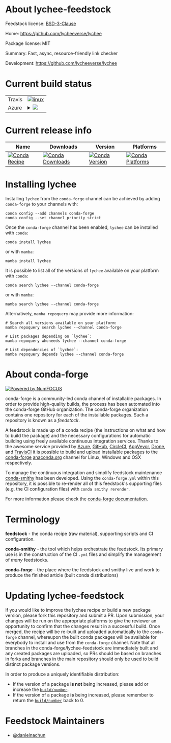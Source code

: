 About lychee-feedstock
======================

Feedstock license: [BSD-3-Clause](https://github.com/conda-forge/lychee-feedstock/blob/main/LICENSE.txt)

Home: https://github.com/lycheeverse/lychee

Package license: MIT

Summary: Fast, async, resource-friendly link checker

Development: https://github.com/lycheeverse/lychee

Current build status
====================


<table><tr>
    <td>Travis</td>
    <td>
      <a href="https://app.travis-ci.com/conda-forge/lychee-feedstock">
        <img alt="linux" src="https://img.shields.io/travis/com/conda-forge/lychee-feedstock/main.svg?label=Linux">
      </a>
    </td>
  </tr>
    
  <tr>
    <td>Azure</td>
    <td>
      <details>
        <summary>
          <a href="https://dev.azure.com/conda-forge/feedstock-builds/_build/latest?definitionId=23367&branchName=main">
            <img src="https://dev.azure.com/conda-forge/feedstock-builds/_apis/build/status/lychee-feedstock?branchName=main">
          </a>
        </summary>
        <table>
          <thead><tr><th>Variant</th><th>Status</th></tr></thead>
          <tbody><tr>
              <td>linux_64</td>
              <td>
                <a href="https://dev.azure.com/conda-forge/feedstock-builds/_build/latest?definitionId=23367&branchName=main">
                  <img src="https://dev.azure.com/conda-forge/feedstock-builds/_apis/build/status/lychee-feedstock?branchName=main&jobName=linux&configuration=linux%20linux_64_" alt="variant">
                </a>
              </td>
            </tr><tr>
              <td>linux_aarch64</td>
              <td>
                <a href="https://dev.azure.com/conda-forge/feedstock-builds/_build/latest?definitionId=23367&branchName=main">
                  <img src="https://dev.azure.com/conda-forge/feedstock-builds/_apis/build/status/lychee-feedstock?branchName=main&jobName=linux&configuration=linux%20linux_aarch64_" alt="variant">
                </a>
              </td>
            </tr><tr>
              <td>linux_ppc64le</td>
              <td>
                <a href="https://dev.azure.com/conda-forge/feedstock-builds/_build/latest?definitionId=23367&branchName=main">
                  <img src="https://dev.azure.com/conda-forge/feedstock-builds/_apis/build/status/lychee-feedstock?branchName=main&jobName=linux&configuration=linux%20linux_ppc64le_" alt="variant">
                </a>
              </td>
            </tr><tr>
              <td>osx_64</td>
              <td>
                <a href="https://dev.azure.com/conda-forge/feedstock-builds/_build/latest?definitionId=23367&branchName=main">
                  <img src="https://dev.azure.com/conda-forge/feedstock-builds/_apis/build/status/lychee-feedstock?branchName=main&jobName=osx&configuration=osx%20osx_64_" alt="variant">
                </a>
              </td>
            </tr><tr>
              <td>osx_arm64</td>
              <td>
                <a href="https://dev.azure.com/conda-forge/feedstock-builds/_build/latest?definitionId=23367&branchName=main">
                  <img src="https://dev.azure.com/conda-forge/feedstock-builds/_apis/build/status/lychee-feedstock?branchName=main&jobName=osx&configuration=osx%20osx_arm64_" alt="variant">
                </a>
              </td>
            </tr>
          </tbody>
        </table>
      </details>
    </td>
  </tr>
</table>

Current release info
====================

| Name | Downloads | Version | Platforms |
| --- | --- | --- | --- |
| [![Conda Recipe](https://img.shields.io/badge/recipe-lychee-green.svg)](https://anaconda.org/conda-forge/lychee) | [![Conda Downloads](https://img.shields.io/conda/dn/conda-forge/lychee.svg)](https://anaconda.org/conda-forge/lychee) | [![Conda Version](https://img.shields.io/conda/vn/conda-forge/lychee.svg)](https://anaconda.org/conda-forge/lychee) | [![Conda Platforms](https://img.shields.io/conda/pn/conda-forge/lychee.svg)](https://anaconda.org/conda-forge/lychee) |

Installing lychee
=================

Installing `lychee` from the `conda-forge` channel can be achieved by adding `conda-forge` to your channels with:

```
conda config --add channels conda-forge
conda config --set channel_priority strict
```

Once the `conda-forge` channel has been enabled, `lychee` can be installed with `conda`:

```
conda install lychee
```

or with `mamba`:

```
mamba install lychee
```

It is possible to list all of the versions of `lychee` available on your platform with `conda`:

```
conda search lychee --channel conda-forge
```

or with `mamba`:

```
mamba search lychee --channel conda-forge
```

Alternatively, `mamba repoquery` may provide more information:

```
# Search all versions available on your platform:
mamba repoquery search lychee --channel conda-forge

# List packages depending on `lychee`:
mamba repoquery whoneeds lychee --channel conda-forge

# List dependencies of `lychee`:
mamba repoquery depends lychee --channel conda-forge
```


About conda-forge
=================

[![Powered by
NumFOCUS](https://img.shields.io/badge/powered%20by-NumFOCUS-orange.svg?style=flat&colorA=E1523D&colorB=007D8A)](https://numfocus.org)

conda-forge is a community-led conda channel of installable packages.
In order to provide high-quality builds, the process has been automated into the
conda-forge GitHub organization. The conda-forge organization contains one repository
for each of the installable packages. Such a repository is known as a *feedstock*.

A feedstock is made up of a conda recipe (the instructions on what and how to build
the package) and the necessary configurations for automatic building using freely
available continuous integration services. Thanks to the awesome service provided by
[Azure](https://azure.microsoft.com/en-us/services/devops/), [GitHub](https://github.com/),
[CircleCI](https://circleci.com/), [AppVeyor](https://www.appveyor.com/),
[Drone](https://cloud.drone.io/welcome), and [TravisCI](https://travis-ci.com/)
it is possible to build and upload installable packages to the
[conda-forge](https://anaconda.org/conda-forge) [anaconda.org](https://anaconda.org/)
channel for Linux, Windows and OSX respectively.

To manage the continuous integration and simplify feedstock maintenance
[conda-smithy](https://github.com/conda-forge/conda-smithy) has been developed.
Using the ``conda-forge.yml`` within this repository, it is possible to re-render all of
this feedstock's supporting files (e.g. the CI configuration files) with ``conda smithy rerender``.

For more information please check the [conda-forge documentation](https://conda-forge.org/docs/).

Terminology
===========

**feedstock** - the conda recipe (raw material), supporting scripts and CI configuration.

**conda-smithy** - the tool which helps orchestrate the feedstock.
                   Its primary use is in the construction of the CI ``.yml`` files
                   and simplify the management of *many* feedstocks.

**conda-forge** - the place where the feedstock and smithy live and work to
                  produce the finished article (built conda distributions)


Updating lychee-feedstock
=========================

If you would like to improve the lychee recipe or build a new
package version, please fork this repository and submit a PR. Upon submission,
your changes will be run on the appropriate platforms to give the reviewer an
opportunity to confirm that the changes result in a successful build. Once
merged, the recipe will be re-built and uploaded automatically to the
`conda-forge` channel, whereupon the built conda packages will be available for
everybody to install and use from the `conda-forge` channel.
Note that all branches in the conda-forge/lychee-feedstock are
immediately built and any created packages are uploaded, so PRs should be based
on branches in forks and branches in the main repository should only be used to
build distinct package versions.

In order to produce a uniquely identifiable distribution:
 * If the version of a package **is not** being increased, please add or increase
   the [``build/number``](https://docs.conda.io/projects/conda-build/en/latest/resources/define-metadata.html#build-number-and-string).
 * If the version of a package **is** being increased, please remember to return
   the [``build/number``](https://docs.conda.io/projects/conda-build/en/latest/resources/define-metadata.html#build-number-and-string)
   back to 0.

Feedstock Maintainers
=====================

* [@danielnachun](https://github.com/danielnachun/)

